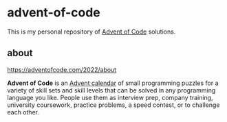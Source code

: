 # advent-of-code

This is my personal repository of [Advent of Code](https://adventofcode.com)
solutions.
## about

https://adventofcode.com/2022/about

**Advent of Code** is an
[Advent calendar](https://en.wikipedia.org/wiki/Advent_calendar) of small
programming puzzles for a variety of skill sets and skill levels that can be
solved in any programming language you like. People use them as interview prep,
company training, university coursework, practice problems, a speed contest, or
to challenge each other.